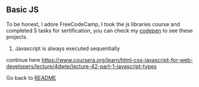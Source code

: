 ## Basic JS

To be honest, I adore FreeCodeCamp, I took the js libraries course and completed 5 tasks for sertification, you can check my [codepen](https://codepen.io/ksalpern/) to see these projects.

1. Javascript is always executed sequentially

continue here https://www.coursera.org/learn/html-css-javascript-for-web-developers/lecture/4dwte/lecture-42-part-1-javascript-types

Go back to [README](../README.md)